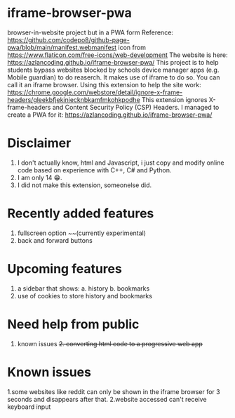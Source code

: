 # iframe-browser-pwa
browser-in-website project but in a PWA form
Reference: https://github.com/codepo8/github-page-pwa/blob/main/manifest.webmanifest
icon from https://www.flaticon.com/free-icons/web-development
The website is here:
https://azlancoding.github.io/iframe-browser-pwa/
This project is to help students bypass websites blocked by schools device manager apps (e.g. Mobile guardian) to do reaserch.
It makes use of iframe to do so. You can call it an iframe browser.
Using this extension to help the site work: https://chrome.google.com/webstore/detail/ignore-x-frame-headers/gleekbfjekiniecknbkamfmkohkpodhe
This extension ignores X-frame-headers and Content Security Policy (CSP) Headers.
I managed to create a PWA for it: https://azlancoding.github.io/iframe-browser-pwa/
# Disclaimer
1. I don't actually know, html and Javascript, i just copy and modify online code based on experience with C++, C# and Python.
2. I am only 14 😁.
3. I did not make this extension, someonelse did.
# Recently added features
1. fullscreen option ~~(currently experimental)
2. back and forward buttons
# Upcoming features
1. a sidebar that shows:
  a. history
  b. bookmarks
2. use of cookies to store history and bookmarks
# Need help from public
1. known issues
~~2. converting html code to a progressive web app~~
# Known issues
1.some websites like reddit can only be shown in the iframe browser for 3 seconds and disappears after that.
2.website accessed can't receive keyboard input
